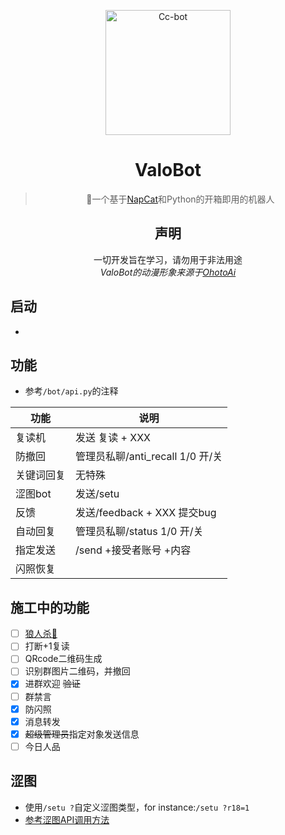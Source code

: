<p align="center">
  <a href="https://www.pixiv.net/artworks/93066887">
    <img src="https://raw.githubusercontent.com/BlingCc233/go-cqhttp-ccbot/main/OtoAi.png" width="200" height="200" alt="Cc-bot">
  </a>
</p>

<div align="center">
  
# ValoBot
> 🤖一个基于<a href="https://github.com/NapNeko/NapCatQQ">NapCat</a>和Python的开箱即用的机器人

<p align="center">
<!--
  <a href="https://github.com/BlingCc233/go-cqhttp-ccbot/releases">
    <img src="https://img.shields.io/github/v/release/BlingCc233/go-cqhttp-ccbot?color=blueviolet&include_prereleases&style=for-the-badge" alt="release">
  </a>
-->
</p>

## 声明
一切开发旨在学习，请勿用于非法用途
  <br/>
_ValoBot的动漫形象来源于[OhotoAi](https://wonder-egg-priority.com/character/ai/)_
</div>

## 启动

- 

## 功能
- 参考`/bot/api.py`的注释

| 功能        | 说明                       |
| ---------- | ------------------------- |
| 复读机      | 发送 复读 + XXX             |
| 防撤回      | 管理员私聊/anti_recall 1/0 开/关  |
| 关键词回复   | 无特殊                     |
| 涩图bot     | 发送/setu                  |
| 反馈        | 发送/feedback + XXX 提交bug |
| 自动回复     | 管理员私聊/status 1/0 开/关  |
| 指定发送     | /send +接受者账号 +内容     |
| 闪照恢复     |                           |

## 施工中的功能
- [ ] [狼人杀🐺](https://github.com/HUZHU-TEAM/Wolf-game "狼人杀")
- [ ] 打断+1复读
- [ ] QRcode二维码生成
- [ ] 识别群图片二维码，并撤回
- [X] 进群欢迎 ~~验证~~
- [ ] 群禁言
- [X] 防闪照
- [X] 消息转发
- [X] ~~超级管理员~~指定对象发送信息
- [ ] 今日人品

## 涩图
- 使用`/setu ?`自定义涩图类型，for instance:`/setu ?r18=1`
- <a href="https://api.lolicon.app/#/">参考涩图API调用方法</a>